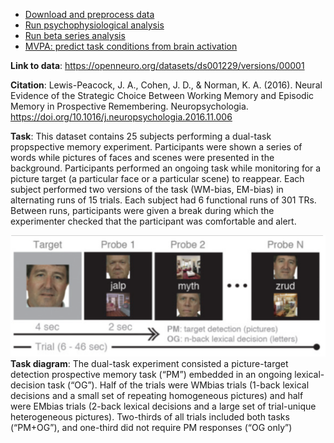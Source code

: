   * [Download and preprocess data](https://github.com/tientong98/utdallas_demo/blob/main/code/01_get_data_and_preprocess.ipynb)
  * [Run psychophysiological analysis](https://github.com/tientong98/utdallas_demo/blob/main/code/02_PPI.ipynb)
  * [Run beta series analysis](https://github.com/tientong98/utdallas_demo/blob/main/code/03_beta_series.ipynb)
  * [MVPA: predict task conditions from brain activation](https://github.com/tientong98/utdallas_demo/blob/main/code/04.MVPA.ipynb)

**Link to data**: https://openneuro.org/datasets/ds001229/versions/00001

**Citation**: Lewis-Peacock, J. A., Cohen, J. D., & Norman, K. A. (2016). Neural Evidence of the Strategic Choice Between Working Memory and Episodic Memory in Prospective Remembering. Neuropsychologia. https://doi.org/10.1016/j.neuropsychologia.2016.11.006

**Task**: This dataset contains 25 subjects performing a dual-task propspective memory experiment. Participants were shown a series of words while pictures of faces and scenes were presented in the background. Participants performed an ongoing task while monitoring for a picture target (a particular face or a particular scene) to reappear. Each subject performed two versions of the task (WM-bias, EM-bias) in alternating runs of 15 trials. Each subject had 6 functional runs of 301 TRs. Between runs, participants were given a break during which the experimenter checked that the participant was comfortable and alert.


![task](code/task.png)
**Task diagram**: The dual-task experiment consisted a picture-target detection prospective memory task (“PM”) embedded in an ongoing lexical-decision task (“OG”). Half of the trials were WMbias trials (1-back lexical decisions and a small set of repeating homogeneous pictures) and half were EMbias trials (2-back lexical decisions and a large set of trial-unique heterogeneous pictures). Two-thirds of all trials included both tasks (“PM+OG”), and one-third did not require PM responses (“OG only”)
